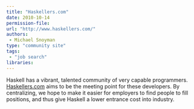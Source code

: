 ```yaml
---
title: "Haskellers.com"
date: 2010-10-14
permission-file: 
url: "http://www.haskellers.com/"
authors:
 - Michael Snoyman
type: "community site"
tags:
 - "job search"
libraries:
---
```


Haskell has a vibrant, talented community of very capable programmers. 
[Haskellers.com](http://www.haskellers.com/) aims to be the meeting point for these developers. 
By centralizing, we hope to make it easier for employers to find people to fill positions, and thus give Haskell a lower entrance cost into industry.
